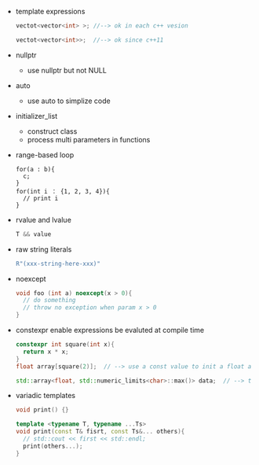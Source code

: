 + template expressions
  ```cpp
  vectot<vector<int> >; //--> ok in each c++ vesion
  
  vectot<vector<int>>;  //--> ok since c++11
  ```

+ nullptr
  + use nullptr but not NULL

+ auto
  + use auto to simplize code

+ initializer_list
  + construct class
  + process multi parameters in functions

+ range-based loop
  ```
  for(a : b){
    c;
  }
  for(int i ： {1, 2, 3, 4}){
    // print i
  }
  ```
+ rvalue and lvalue
  ```cpp
  T && value
  ```
+ raw string literals
  ```cpp
  R"(xxx-string-here-xxx)"
  ```
+ noexcept
  ```cpp
  void foo (int a) noexcept(x > 0){
    // do something
    // throw no exception when param x > 0
  }
  ```
+ constexpr
  enable expressions be evaluted at compile time
  ```cpp
  constexpr int square(int x){
    return x * x;
  }
  float array[square(2)];  // --> use a const value to init a float array

  std::array<float, std::numeric_limits<char>::max()> data;  // --> the max char from numeric is a const value
  ```
+ variadic templates
  ```cpp
  void print() {}
  
  template <typename T, typename ...Ts>
  void print(const T& fisrt, const Ts&... others){
    // std::cout << first << std::endl;
    print(others...);
  }
  ```
